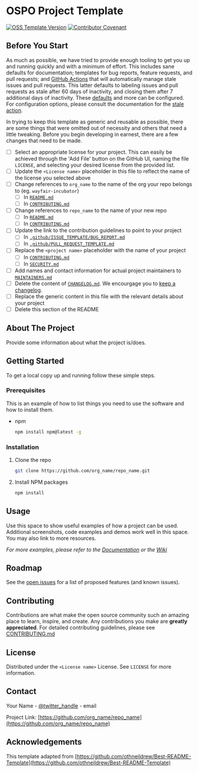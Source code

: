 # OSPO Project Template

[![OSS Template Version](https://img.shields.io/badge/OSS%20Template-0.3.2-7f187f.svg)](https://github.com/wayfair-incubator/oss-template/blob/main/CHANGELOG.md)
[![Contributor Covenant](https://img.shields.io/badge/Contributor%20Covenant-2.0-4baaaa.svg)](CODE_OF_CONDUCT.md)

## Before You Start

As much as possible, we have tried to provide enough tooling to get you up and running quickly and with a minimum of effort. This includes sane defaults for documentation; templates for bug reports, feature requests, and pull requests; and [GitHub Actions](https://github.com/features/actions) that will automatically manage stale issues and pull requests. This latter defaults to labeling issues and pull requests as stale after 60 days of inactivity, and closing them after 7 additional days of inactivity. These [defaults](.github/workflows/stale.yml) and more can be configured. For configuration options, please consult the documentation for the [stale action](https://github.com/actions/stale).

In trying to keep this template as generic and reusable as possible, there are some things that were omitted out of necessity and others that need a little tweaking. Before you begin developing in earnest, there are a few changes that need to be made.

- [ ] Select an appropriate license for your project. This can easily be achieved through the 'Add File' button on the GitHub UI, naming the file `LICENSE`, and selecting your desired license from the provided list.
- [ ] Update the `<License name>` placeholder in this file to reflect the name of the license you selected above
- [ ] Change references to `org_name` to the name of the org your repo belongs to (eg. `wayfair-incubator`)
  - [ ] In [`README.md`](README.md)
  - [ ] In [`CONTRIBUTING.md`](CONTRIBUTING.md)
- [ ] Change references to `repo_name` to the name of your new repo
  - [ ] In [`README.md`](README.md)
  - [ ] In [`CONTRIBUTING.md`](CONTRIBUTING.md)
- [ ] Update the link to the contribution guidelines to point to your project
  - [ ] In [`.github/ISSUE_TEMPLATE/BUG_REPORT.md`](.github/ISSUE_TEMPLATE/BUG_REPORT.md)
  - [ ] In [`.github/PULL_REQUEST_TEMPLATE.md`](.github/PULL_REQUEST_TEMPLATE.md)
- [ ] Replace the `<project name>` placeholder with the name of your project
  - [ ] In [`CONTRIBUTING.md`](CONTRIBUTING.md)
  - [ ] In [`SECURITY.md`](SECURITY.md)
- [ ] Add names and contact information for actual project maintainers to [`MAINTAINERS.md`](MAINTAINERS.md)
- [ ] Delete the content of [`CHANGELOG.md`](CHANGELOG.md). We encourgage you to [keep a changelog](https://keepachangelog.com/en/1.0.0/).
- [ ] Replace the generic content in this file with the relevant details about your project
- [ ] Delete this section of the README

## About The Project

Provide some information about what the project is/does.

## Getting Started

To get a local copy up and running follow these simple steps.

### Prerequisites

This is an example of how to list things you need to use the software and how to install them.

- npm

  ```sh
  npm install npm@latest -g
  ```

### Installation

1. Clone the repo

   ```sh
   git clone https://github.com/org_name/repo_name.git
   ```

2. Install NPM packages

   ```sh
   npm install
   ```

## Usage

Use this space to show useful examples of how a project can be used. Additional screenshots, code examples and demos work well in this space. You may also link to more resources.

_For more examples, please refer to the [Documentation](https://example.com) or the [Wiki](https://github.com/org_name/repo_name/wiki)_

## Roadmap

See the [open issues](https://github.com/org_name/repo_name/issues) for a list of proposed features (and known issues).

## Contributing

Contributions are what make the open source community such an amazing place to learn, inspire, and create. Any contributions you make are **greatly appreciated**. For detailed contributing guidelines, please see [CONTRIBUTING.md](CONTRIBUTING.md)

## License

Distributed under the `<License name>` License. See `LICENSE` for more information.

## Contact

Your Name - [@twitter_handle](https://twitter.com/twitter_handle) - email

Project Link: [https://github.com/org_name/repo_name](https://github.com/org_name/repo_name)

## Acknowledgements

This template adapted from
[https://github.com/othneildrew/Best-README-Template](https://github.com/othneildrew/Best-README-Template)
